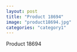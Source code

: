 ```yaml
---
layout: post
title: "Product 18694"
image: "product18694.jpg"
categories: "category1"
---
```

Product 18694
